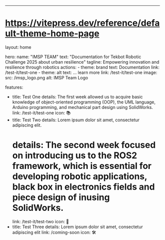 ---
# https://vitepress.dev/reference/default-theme-home-page
layout: home

hero:
  name: "IMSP TEAM"
  text: "Documentation for Tekbot Robotic Challenge 2025 about urban resilience"
  tagline: Empowering innovation and resilience through robotics
  actions:
    - theme: brand
      text: Documentation
      link: /test-it/test-one
    - theme: alt
      text: ... learn more
      link: /test-it/test-one
  image:
      src: /imsp_logo.png
      alt: IMSP Team Logo

features:
  - title: Test One
    details: The first week allowed us to acquire basic knowledge of object-oriented programming (OOP), the UML language, Arduino programming, and mechanical part design using SolidWorks.
    link: /test-it/test-one
    icon: 📚
  - title: Test Two
    details: Lorem ipsum dolor sit amet, consectetur adipiscing elit.
    # details: The second week focused on introducing us to the ROS2 framework, which is essential for developing robotic applications, black box in electronics fields and piece design of inusing SolidWorks.
    link: /test-it/test-two
    icon: 🔧
  - title: Test Three
    details: Lorem ipsum dolor sit amet, consectetur adipiscing elit
    link: /coming-soon
    icon: 🛠️